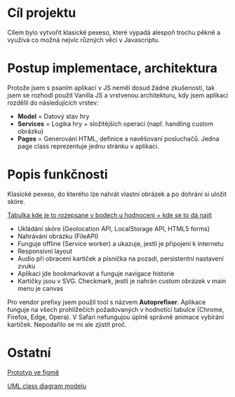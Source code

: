 
# Cíl projektu

Cílem bylo vytvořit klasické pexeso, které vypadá alespoň trochu pěkně a využívá co možná nejvíc různých věcí v Javascriptu.

# Postup implementace, architektura

Protože jsem s psaním aplikací v JS neměl dosud žádné zkušenosti, tak jsem se rozhodl použít Vanilla JS a vrstvenou architekturu, kdy jsem aplikaci rozdělil do následujících vrstev:

- **Model** = Datový stav hry
- **Services** = Logika hry + složitějších operací (např. handling custom obrázku)
- **Pages** = Generování HTML, definice a navěšovaní posluchačů. Jedna page class reprezentuje jednu stránku v aplikaci.

# Popis funkčnosti

Klasické pexeso, do kterého lze nahrát vlastní obrázek a po dohrání si uložit skóre.

[Tabulka kde je to rozepsane v bodech u hodnoceni + kde se to dá najít](https://docs.google.com/spreadsheets/d/1exU0fVSzb6vLrNk4rODyH12vVuvBY6dH2-BuW5HmRp8/edit?usp=sharing)

- Ukládání skóre (Geolocation API, LocalStorage API, HTML5 forms)
- Nahrávání obrázku (FileAPI)
- Funguje offline (Service worker) a ukazuje, jestli je připojení k internetu
- Responsivní layout
- Audio při obracení kartiček a písnička na pozadí, persistentní nastavení zvuku
- Aplikaci jde bookmarkovat a funguje navigace historie
- Kartičky jsou v SVG. Checkmark, jestli je nahrán custom obrázek v main menu je canvas

Pro vendor prefixy jsem použil tool s názvem **Autoprefixer**. Aplikace funguje na všech prohlížečích požadovaných v hodnotící tabulce (Chrome, Firefox, Edge, Opera). V Safari nefungujou úplně správně animace vybírání kartiček. Nepodařilo se mi ale zjistit proč.

# Ostatní

[Prototyp ve figmě](https://www.figma.com/file/eEnK3ei5BpRN7bN7PHDKyx/Untitled?node-id=0%3A1)

[UML class diagram modelu](https://cacoo.com/diagrams/UTLZgLBSmI3VAOGb/01E75)
